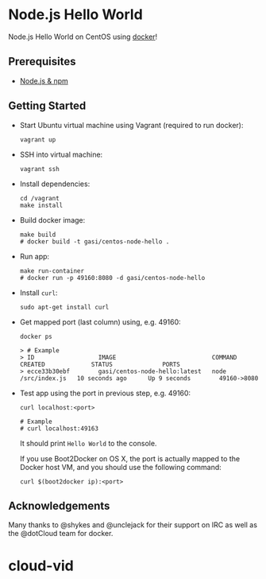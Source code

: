 # Node.js Hello World

Node.js Hello World on CentOS using [docker][]!

## Prerequisites

- [Node.js & npm][node-js-download]

## Getting Started

-   Start Ubuntu virtual machine using Vagrant (required to run docker):

        vagrant up

-   SSH into virtual machine:

        vagrant ssh

-   Install dependencies:

        cd /vagrant
        make install

-   Build docker image:

        make build
        # docker build -t gasi/centos-node-hello .


-   Run app:

        make run-container
        # docker run -p 49160:8080 -d gasi/centos-node-hello

-   Install `curl`:

        sudo apt-get install curl

-   Get mapped port (last column) using, e.g. 49160:

        docker ps

        > # Example
        > ID                  IMAGE                           COMMAND              CREATED             STATUS              PORTS
        > ecce33b30ebf        gasi/centos-node-hello:latest   node /src/index.js   10 seconds ago      Up 9 seconds        49160->8080

-   Test app using the port in previous step, e.g. 49160:

        curl localhost:<port>

        # Example
        # curl localhost:49163

    It should print `Hello World` to the console.
    
    If you use Boot2Docker on OS X, the port is actually mapped to the Docker host VM, and you should use the following command:
    
        curl $(boot2docker ip):<port>

## Acknowledgements

Many thanks to @shykes and @unclejack for their support on IRC as well as the
@dotCloud team for docker.


[node-js-download]: http://nodejs.org/download/
[docker]: http://docker.io
# cloud-vid
